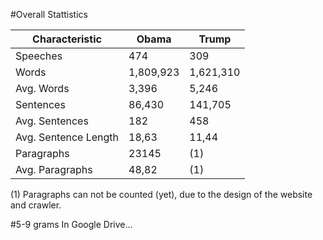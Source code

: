 #Overall Stattistics

Characteristic | Obama | Trump
---|---|---
Speeches | 474 | 309
Words | 1,809,923|1,621,310
Avg. Words| 3,396|5,246
Sentences|86,430|141,705
Avg. Sentences|182|458
Avg. Sentence Length|18,63|11,44
Paragraphs|23145|(1)
Avg. Paragraphs|48,82|(1)

(1) Paragraphs can not be counted (yet), due to the design of the website and crawler.

#5-9 grams
In Google Drive...
